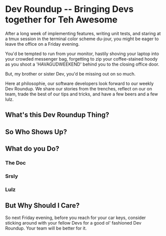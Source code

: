 # Dev Roundup  -- Bringing Devs together for Teh Awesome

After a long week of implementing features, writing unit tests, and
staring at a tmux session in the terminal color scheme du-jour,
you might be eager to leave the office on a Friday evening.

You'd be tempted to run from your monitor, hastily shoving
your laptop into your crowded messenger bag, forgetting
to zip your coffee-stained hoody as you shoot a 'HAVAGUDWEEKEND' behind you
to the closing office door.

But, my brother or sister Dev, you'd be missing out on so much.

Here at philosophie, our software developers look forward to our weekly Dev
Roundup. We share our stories from the trenches, reflect on our on team,
trade the best of our tips and tricks, and have a few beers and a few
lulz.

## What's this Dev Roundup Thing?


## So Who Shows Up?


## What do you Do?

### The Doc

### Srsly

### Lulz


## But Why Should I Care?




So next Friday evening, before you reach for your car keys, consider sticking
around with your fellow Devs for a good ol' fashioned Dev Roundup. Your
team will be better for it.
